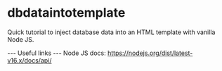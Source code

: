 # dbdataintotemplate

Quick tutorial to inject database data into an HTML template with vanilla Node JS.

--- Useful links ---
Node JS docs:
https://nodejs.org/dist/latest-v16.x/docs/api/


